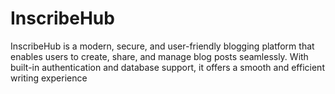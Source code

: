 # InscribeHub
InscribeHub is a modern, secure, and user-friendly blogging platform that enables users to create, share, and manage blog posts seamlessly. With built-in authentication and database support, it offers a smooth and efficient writing experience
